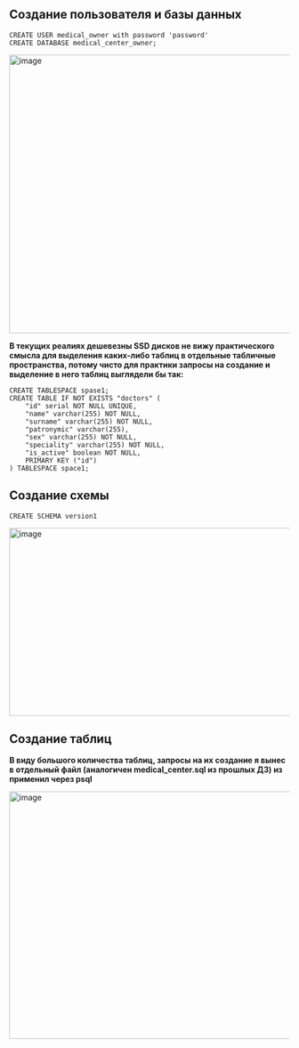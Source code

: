## Создание пользователя и базы данных

```CREATE USER medical_owner with password 'password'```  
```CREATE DATABASE medical_center_owner;```

<img width="771" height="501" alt="image" src="https://github.com/user-attachments/assets/3b29a6f5-48bf-401d-8326-42ca82630593" />

__В текущих реалиях дешевезны SSD дисков не вижу практического смысла для выделения каких-либо таблиц в отдельные табличные пространства, потому чисто для практики запросы на создание и выделение в него таблиц выглядели бы так:__

```
CREATE TABLESPACE spase1;
CREATE TABLE IF NOT EXISTS "doctors" (
	"id" serial NOT NULL UNIQUE,
	"name" varchar(255) NOT NULL,
	"surname" varchar(255) NOT NULL,
	"patronymic" varchar(255),
	"sex" varchar(255) NOT NULL,
	"speciality" varchar(255) NOT NULL,
	"is_active" boolean NOT NULL,
	PRIMARY KEY ("id")
) TABLESPACE space1;
```

## Создание схемы

```CREATE SCHEMA version1```

<img width="811" height="338" alt="image" src="https://github.com/user-attachments/assets/8279b505-9935-4be0-92ca-e3a15d603ed3" />

## Создание таблиц

__В виду большого количества таблиц, запросы на их создание я вынес в отдельный файл (аналогичен medical_center.sql из прошлых ДЗ) из применил через psql__

<img width="857" height="445" alt="image" src="https://github.com/user-attachments/assets/d17045ee-2412-4198-bcab-49eb3979fe65" />
